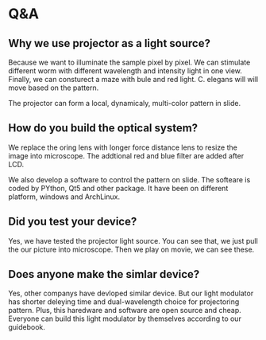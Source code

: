 # Q&A

## Why we use projector as a light source?
Because we want to illuminate the sample pixel by pixel. We can
stimulate different worm with different wavelength and intensity light
in one view. Finally, we can consturect a maze with bule and red
light. C. elegans will will move based on the pattern.

The projector can form a local, dynamicaly, multi-color pattern in
slide.

## How do you build the optical system?

We replace the oring lens with longer force distance lens to resize
 the image into microscope. The addtional red and blue filter are
  added after LCD.

We also develop a software to control the pattern on slide. The
softeare is coded by PYthon, Qt5 and other package. It have been on
 different platform, windows and ArchLinux.

## Did you test your device?

Yes, we have tested the projector light source. You can see that,
we just pull the our picture into microscope. Then we play on
movie, we can see these.

## Does anyone make the simlar device?

Yes, other companys have devloped similar device. But our light
modulator has shorter deleying time and dual-wavelength choice for projectoring
pattern. Plus, this haredware and software are open source and cheap.
Everyone can build this light modulator by themselves according to
our guidebook.
